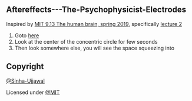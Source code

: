 ## Aftereffects---The-Psychophysicist-Electrodes
Inspired by [MIT 9.13 The human brain, spring 2019](https://youtube.com/playlist?list=PLUl4u3cNGP60IKRN_pFptIBxeiMc0MCJP), specifically [lecture 2](https://youtu.be/bAkuNXtgrLA?t=40m20s)

1. Goto [here](https://sinha-ujjawal.github.io/Aftereffects---The-Psychophysicist-Electrodes/)
2. Look at the center of the concentric circle for few seconds
3. Then look somewhere else, you will see the space squeezing into


## Copyright
[@Sinha-Ujjawal](https://github.com/Sinha-Ujjawal)

Licensed under [@MIT](./LICENSE)
